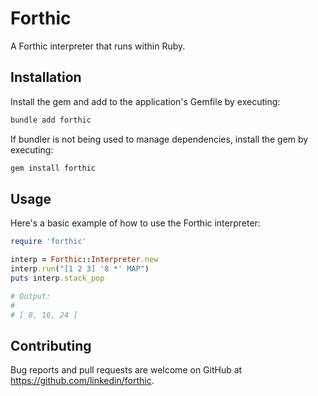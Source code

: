 # Forthic

A Forthic interpreter that runs within Ruby.

## Installation

Install the gem and add to the application's Gemfile by executing:

```bash
bundle add forthic
```

If bundler is not being used to manage dependencies, install the gem by executing:

```bash
gem install forthic
```

## Usage

Here's a basic example of how to use the Forthic interpreter:

```ruby
require 'forthic'

interp = Forthic::Interpreter.new
interp.run("[1 2 3] '8 *' MAP")
puts interp.stack_pop

# Output:
#
# [ 8, 16, 24 ]
```

## Contributing

Bug reports and pull requests are welcome on GitHub at https://github.com/linkedin/forthic.
